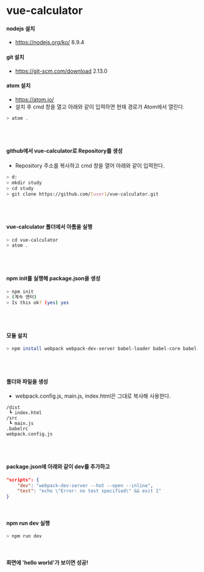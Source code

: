 # vue-calculator


#### nodejs 설치
- https://nodejs.org/ko/ 8.9.4

#### git 설치
- https://git-scm.com/download 2.13.0

#### atom 설치
- https://atom.io/  
- 설치 후 cmd 창을 열고 아래와 같이 입력하면 현재 경로가 Atom에서 열린다.
```bash
> atom .
```
<br>
<br>

#### github에서 vue-calculator로 Repository를 생성
- Repository 주소를 복사하고 cmd 창을 열어 아래와 같이 입력한다.
```bash
> d:
> mkdir study
> cd study
> git clone https://github.com/[user]/vue-calculator.git
```
<br>
<br>

#### vue-calculator 폴더에서 아톰을 실행
```bash
> cd vue-calculator
> atom .
```
<br>
<br>

#### npm init를 실행해 package.json을 생성
```bash
> npm init
> (계속 엔터)
> Is this ok? (yes) yes
```
<br>
<br>

#### 모듈 설치
```bash
> npm install webpack webpack-dev-server babel-loader babel-core babel-preset-es2015 --save-dev
```
<br>
<br>

#### 폴더와 파일을 생성
- webpack.config.js, main.js, index.html은 그대로 복사해 사용한다.
```
/dist
 ┗ index.html
/src
 ┗ main.js
.babelrc
webpack.config.js
```
<br>
<br>

#### package.json에 아래와 같이 dev를 추가하고

```json
"scripts": {
    "dev": "webpack-dev-server --hot --open --inline",
    "test": "echo \"Error: no test specified\" && exit 1"
}
```
<br>

#### npm run dev 실행

```bash
> npm run dev
```
<br>

#### 화면에 'hello world'가 보이면 성공!

<br>
<br>
<br>



